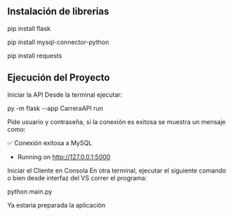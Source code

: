 Instalación de librerias
------------------------
pip install flask

pip install mysql-connector-python

pip install requests


Ejecución del Proyecto
---------------------
Iniciar la API
Desde la terminal ejecutar:

py -m flask --app CarreraAPI run

Pide usuario y contraseña, si la conexión es exitosa se muestra un mensaje como:

✅ Conexión exitosa a MySQL
 * Running on http://127.0.0.1:5000

Iniciar el Cliente en Consola
En otra terminal, ejecutar el siguiente comando o bien desde interfaz del VS correr el programa:

python main.py

Ya estaria preparada la aplicación